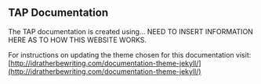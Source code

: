 ## TAP Documentation 

The TAP documentation is created using... NEED TO INSERT INFORMATION HERE AS TO HOW THIS WEBSITE WORKS.

For instructions on updating the theme chosen for this documentation visit: [http://idratherbewriting.com/documentation-theme-jekyll/](http://idratherbewriting.com/documentation-theme-jekyll/)
